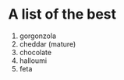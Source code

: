 A list of the best
============

1. gorgonzola
2. cheddar (mature)
5. chocolate
3. halloumi
4. feta
